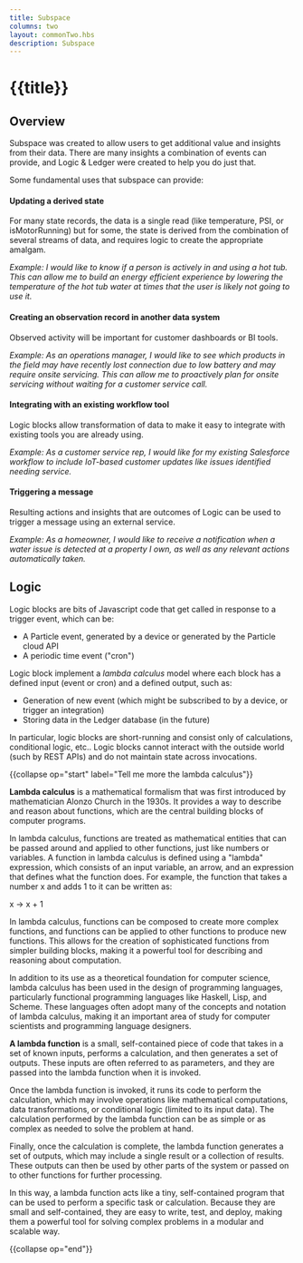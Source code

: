 ```yaml
---
title: Subspace
columns: two
layout: commonTwo.hbs
description: Subspace
---
```


# {{title}}

## Overview

Subspace was created to allow users to get additional value and insights from their data. There are many insights a combination of events can provide, and Logic & Ledger were created to help you do just that.

Some fundamental uses that subspace can provide:

#### Updating a derived state

For many state records, the data is a single read (like temperature, PSI, or isMotorRunning) but for some, the state is derived from the combination of several streams of data, and requires logic to create the appropriate amalgam. 
    
*Example: I would like to know if a person is actively in and using a hot tub. This can allow me to build an energy efficient experience by lowering the temperature of the hot tub water at times that the user is likely not going to use it.*

#### Creating an observation record in another data system    

Observed activity will be important for customer dashboards or BI tools.
    
*Example: As an operations manager, I would like to see which products in the field may have recently lost connection due to low battery and may require onsite servicing. This can allow me to proactively plan for onsite servicing without waiting for a customer service call.*
    
#### Integrating with an existing workflow tool

Logic blocks allow transformation of data to make it easy to integrate with existing tools you are already using.

    
*Example: As a customer service rep, I would like for my existing Salesforce workflow to include IoT-based customer updates like issues identified needing service.*
    
#### Triggering a message

Resulting actions and insights that are outcomes of Logic can be used to trigger a message using an external service.

*Example: As a homeowner, I would like to receive a notification when a water issue is detected at a property I own, as well as any relevant actions automatically taken.*

## Logic

Logic blocks are bits of Javascript code that get called in response to a trigger event, which can be:

- A Particle event, generated by a device or generated by the Particle cloud API
- A periodic time event ("cron")

Logic block implement a *lambda calculus* model where each block has a defined input (event or cron) and a defined output, such as:

- Generation of new event (which might be subscribed to by a device, or trigger an integration)
- Storing data in the Ledger database (in the future)

In particular, logic blocks are short-running and consist only of calculations, conditional logic, etc.. Logic blocks cannot interact with the outside world (such by REST APIs) and do not maintain state across invocations.

{{collapse op="start" label="Tell me more the lambda calculus"}}

**Lambda calculus** is a mathematical formalism that was first introduced by mathematician Alonzo Church in the 1930s. It provides a way to describe and reason about functions, which are the central building blocks of computer programs.

In lambda calculus, functions are treated as mathematical entities that can be passed around and applied to other functions, just like numbers or variables. A function in lambda calculus is defined using a "lambda" expression, which consists of an input variable, an arrow, and an expression that defines what the function does. For example, the function that takes a number x and adds 1 to it can be written as:

x &rarr; x + 1

In lambda calculus, functions can be composed to create more complex functions, and functions can be applied to other functions to produce new functions. This allows for the creation of sophisticated functions from simpler building blocks, making it a powerful tool for describing and reasoning about computation.

In addition to its use as a theoretical foundation for computer science, lambda calculus has been used in the design of programming languages, particularly functional programming languages like Haskell, Lisp, and Scheme. These languages often adopt many of the concepts and notation of lambda calculus, making it an important area of study for computer scientists and programming language designers.

**A lambda function** is a small, self-contained piece of code that takes in a set of known inputs, performs a calculation, and then generates a set of outputs. These inputs are often referred to as parameters, and they are passed into the lambda function when it is invoked.

Once the lambda function is invoked, it runs its code to perform the calculation, which may involve operations like mathematical computations, data transformations, or conditional logic (limited to its input data). The calculation performed by the lambda function can be as simple or as complex as needed to solve the problem at hand.

Finally, once the calculation is complete, the lambda function generates a set of outputs, which may include a single result or a collection of results. These outputs can then be used by other parts of the system or passed on to other functions for further processing.

In this way, a lambda function acts like a tiny, self-contained program that can be used to perform a specific task or calculation. Because they are small and self-contained, they are easy to write, test, and deploy, making them a powerful tool for solving complex problems in a modular and scalable way.

{{collapse op="end"}}
